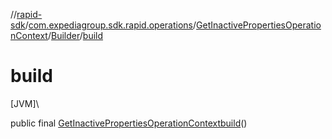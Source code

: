 //[rapid-sdk](../../../../index.md)/[com.expediagroup.sdk.rapid.operations](../../index.md)/[GetInactivePropertiesOperationContext](../index.md)/[Builder](index.md)/[build](build.md)

# build

[JVM]\

public final [GetInactivePropertiesOperationContext](../index.md)[build](build.md)()
